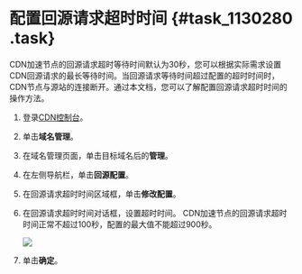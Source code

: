 # 配置回源请求超时时间 {#task_1130280 .task}

CDN加速节点的回源请求超时等待时间默认为30秒，您可以根据实际需求设置CDN回源请求的最长等待时间。当回源请求等待时间超过配置的超时时间时，CDN节点与源站的连接断开。通过本文档，您可以了解配置回源请求超时时间的操作方法。

1.  登录[CDN控制台](https://cdn.console.aliyun.com)。
2.  单击**域名管理**。
3.  在域名管理页面，单击目标域名后的**管理**。
4.  在左侧导航栏，单击**回源配置**。
5.  在回源请求超时时间区域框，单击**修改配置**。
6.  在回源请求超时时间对话框，设置超时时间。 CDN加速节点的回源请求超时时间正常不超过100秒，配置的最大值不能超过900秒。

    ![](http://static-aliyun-doc.oss-cn-hangzhou.aliyuncs.com/assets/img/908787/156402598651614_zh-CN.png)

7.  单击**确定**。

